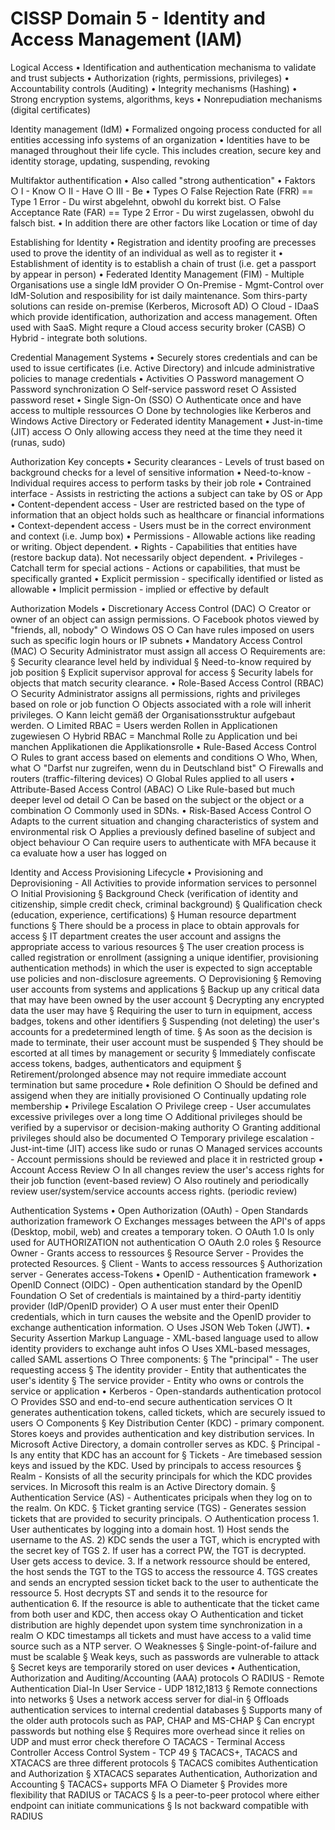 # CISSP Domain 5 - Identity and Access Management (IAM)

Logical Access
    • Identification and authentication mechanisma to validate and trust subjects
    • Authorization (rights, permissions, privileges)
    • Accountability controls (Auditing)
    • Integrity mechanisms (Hashing)
    • Strong encryption systems, algorithms, keys
    • Nonrepudiation mechanisms (digital certificates)

Identity management (IdM)
    • Formalized ongoing process conducted for all entities accessing info systems of an organization
    • Identities have to be managed throughout their life cycle. This includes creation, secure key and identity storage, updating, suspending, revoking

Multifaktor authentification
    • Also called "strong authentication"
    • Faktors
        ○ I - Know
        ○ II - Have
        ○ III - Be
    • Types
        ○ False Rejection Rate (FRR) == Type 1 Error - Du wirst abgelehnt, obwohl du korrekt bist.
        ○ False Acceptance Rate (FAR) == Type 2 Error - Du wirst zugelassen, obwohl du falsch bist.
    • In addition there are other factors like Location or time of day
    
Establishing for Identity
    • Registration and identity proofing are precesses used to prove the identity of an individual as well as to register it
    • Establishment of identity is to establish a chain of trust (i.e. get a passport by appear in person)
    • Federated Identity Management (FIM) - Multiple Organisations use a single IdM provider
        ○ On-Premise - Mgmt-Control over IdM-Solution and resposibility for ist daily maintenance. Som thirs-party solutions can reside on-premise (Kerberos, Microsoft AD)
        ○ Cloud - IDaaS which provide identification, authorization and access management. Often used with SaaS. Might requre a Cloud access security broker (CASB)
        ○ Hybrid - integrate both solutions.

Credential Management Systems
    • Securely stores credentials and can be used to issue certificates (i.e. Active Directory) and inlcude administrative policies to manage credentials
    • Activities
        ○ Password management
        ○ Password synchronization
        ○ Self-service password reset
        ○ Assisted password reset
    • Single Sign-On (SSO)
        ○ Authenticate once and have access to multiple ressources
        ○ Done by technologies like Kerberos and Windows Active Directory or Federated identity Management
    • Just-in-time (JIT) access
        ○ Only allowing access they need at the time they need it (runas, sudo)
        
Authorization Key concepts
    • Security clearances - Levels of trust based on background checks for a level of sensitive information
    • Need-to-know - Individual requires access to perform tasks by their job role
    • Contrained interface - Assists in restricting the actions a subject can take by OS or App
    • Content-dependent access - User are restricted based on the type of information that an object holds such as healthcare or financial informations
    • Context-dependent access - Users must be in the correct environment and context (i.e. Jump box)
    • Permissions - Allowable actions like reading or writing. Object dependent.
    • Rights - Capabilities that entities have (restore backup data). Not necessarily object dependent.
    • Privileges - Catchall term for special actions - Actions or capabilities, that must be specifically granted
    • Explicit permission - specifically identified or listed as allowable
    • Implicit permission -  implied or effective by default

Authorization Models
    • Discretionary Access Control (DAC)
        ○ Creator or owner of an object can assign permissions.
        ○ Facebook photos viewed by "friends, all, nobody"
        ○ Windows OS
        ○ Can have rules imposed on users such as specific login hours or IP subnets
    • Mandatory Access Control (MAC)
        ○ Security Administrator must assign all access
        ○ Requirements are:
            § Security clearance level held by individual
            § Need-to-know required by job position
            § Explicit supervisor approval for access
            § Security labels for objects that match security clearance.
    • Role-Based Access Control (RBAC)
        ○ Security Administrator assigns all permissions, rights and privileges based on role or job function
        ○ Objects associated with a role will inherit privileges.
        ○ Kann leicht gemäß der Organisationsstruktur aufgebaut werden.
        ○ Limited RBAC = Users werden Rollen in Applicationen zugewiesen
        ○ Hybrid RBAC = Manchmal Rolle zu Application und bei manchen Applikationen die Applikationsrolle
    • Rule-Based Access Control
        ○ Rules to grant access based on elements and conditions
        ○ Who, When, what
        ○ "Darfst nur zugreifen, wenn du in Deutschland bist"
        ○ Firewalls and routers (traffic-filtering devices)
        ○ Global Rules applied to all users
    • Attribute-Based Access Control (ABAC)
        ○ Like Rule-based but much deeper level od detail
        ○ Can be based on the subject or the object or a combination
        ○ Commonly used in SDNs.
    • Risk-Based Access Control
        ○ Adapts to the current situation and changing characteristics of system and environmental risk
        ○ Applies a previously defined baseline of subject and object behaviour
        ○ Can require users to authenticate with MFA because it ca evaluate how a user has logged on

Identity and Access Provisioning Lifecycle
    • Provisioning and Deprovisioning - All Activities to provide information services to personnel
        ○ Initial Provisioning
            § Background Check (verification of identity and citizenship, simple credit check, criminal background)
            § Qualification check (education, experience, certifications)
            § Human resource department functions
            § There should be a process in place to obtain approvals for access
            § IT department creates the user account and assigns the appropriate access to various resources
            § The user creation process is called registration or enrollment (assigning a unique identifier, provisioning authentication methods) in which the user is expected to sign acceptable use policies and non-disclosure agreements.
        ○ Deprovisioning
            § Removing user accounts from systems and applications
            § Backup up any critical data that may have been owned by the user account
            § Decrypting any encrypted data the user may have
            § Requiring the user to turn in equipment, access badges, tokens and other identifiers
            § Suspending (not deleting) the user's accounts for a predetermined length of time.
            § As soon as the decision is made to terminate, their user account must be suspended
            § They should be escorted at all times by management or security
            § Immediately confiscate access tokens, badges, authenticators and equipment
            § Retirement/prolonged absence may not require immediate account termination but same procedure
    • Role definition
        ○ Should be defined and assigend when they are initially provisioned
        ○ Continually updating role membership
    • Privilege Escalation
        ○ Privilege creep - User accumulates excessive privileges over a long time
        ○ Additional privileges should be verified by a supervisor or decision-making authority
        ○ Granting additional privileges should also be documented
        ○ Temporary privilege escalation - Just-int-time (JIT) access like sudo or runas
        ○ Managed services accounts - Account permissions should be reviewed and place it in restricted group
    • Account Access Review
        ○ In all changes review the user's access rights for their job function (event-based review)
        ○ Also routinely and periodically review user/system/service accounts access rights. (periodic review)

Authentication Systems
    • Open Authorization (OAuth) -  Open Standards authorization framework
        ○ Exchanges messages between the API's of apps (Desktop, mobil, web) and creates a temporary token.
        ○ OAuth 1.0 Is only used for AUTHORIZATION not authentication
        ○ OAuth 2.0 roles
            § Resource Owner - Grants access to ressources
            § Resource Server - Provides the protected Resources.
            § Client - Wants to access ressources
            § Authorization server - Generates access-Tokens
    • OpenID - Authentication framework
    • OpenID Connect (OIDC) - Open authentication standard by the OpenID Foundation
        ○ Set of credentials is maintained by a third-party identitiy provider (IdP/OpenID provider)
        ○ A user must enter their OpenID credentials, which in turn causes the website and the OpenID provider  to exchange authentication information.
        ○ Uses JSON Web Token (JWT).
    • Security Assertion Markup Language - XML-based language used to allow identity providers to exchange auht infos
        ○ Uses XML-based messages, called SAML assertions
        ○ Three components:
            § The "principal" - The user requesting access
            § The identity provider - Entity that authenticates the user's identity
            § The service provider - Entity who owns or controls the service or application
    • Kerberos - Open-standards authentication protocol
        ○ Provides SSO and end-to-end secure authentication services
        ○ It generates authentication tokens, called tickets, which are securely issued to users
        ○ Components
            § Key Distribution Center (KDC) - primary component. Stores koeys and provides authentication and key distribution services. In Microsoft Active Directory, a domain controller serves as KDC.
            § Principal - Is any entity that KDC has an account for
            § Tickets - Are timebased session keys and issued by the KDC. Used by principals to access resources
            § Realm - Konsists of all the security principals for which the KDC provides services. In Microsoft this realm is an Active Directory domain.
            § Authentication Service (AS) - Authenticates pricipals when they log on to the realm. On KDC.
            § Ticket granting service (TGS) - Generates session tickets that are provided to security principals.
        ○ Authentication process
            1. User authenticates by logging into a domain host.
                1) Host sends the username to the AS.
                2) KDC sends the user a TGT, which is encrypted with the secret key of TGS
            2. If user has a correct PW, the TGT is decrypted. User gets access to device.
            3. If a network ressource should be entered, the host sends the TGT to the TGS to access the ressource
            4. TGS creates and sends an encrypted session ticket back to the user to authenticate the ressource
            5. Host decrypts ST and sends it to the resource for authentication
            6. If the resource is able to authenticate that the ticket came from both user and KDC, then access okay
        ○ Authentication and ticket distribution are highly dependet upon system time synchronization in a realm
        ○ KDC timestamps all tickets and must have access to a valid time source such as a NTP server.
        ○ Weaknesses
            § Single-point-of-failure and must be scalable
            § Weak keys, such as passwords are vulnerable to attack
            § Secret keys are temporarily stored on user devices
    • Authentication, Authorization and Auditing/Accounting (AAA) protocols
        ○ RADIUS - Remote Authentication Dial-In User Service - UDP 1812,1813
            § Remote connections into networks
            § Uses a network access server for dial-in
            § Offloads authentication services to internal credential databases
            § Supports many of the older auth protocols such as PAP, CHAP and MS-CHAP
            § Can encrypt passwords but nothing else
            § Requires more overhead since it relies on UDP and must error check therefore
        ○ TACACS - Terminal Access Controller Access Control System - TCP 49
            § TACACS+, TACACS and XTACACS are three different protocols
            § TACACS comibites Authentication and Authorization
            § XTACACS separates Authentication, Authorization and Accounting
            § TACACS+ supports MFA
        ○ Diameter
            § Provides more flexibility that RADIUS or TACACS
            § Is a peer-to-peer protocol where either endpoint can initiate communications
            § Is not backward compatible with RADIUS
            
